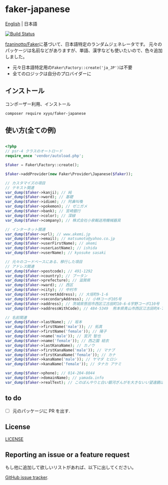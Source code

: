 # faker-japanese

[English](https://github.com/xyyolab/faker-japanese) | 日本語

[![Build Status](https://travis-ci.com/xyyolab/faker-japanese.svg?branch=master)](https://travis-ci.com/xyyolab/faker-japanese)

[fzaninotto/Faker](https://github.com/fzaninotto/Faker)に基づいて、日本語特定のランダムジェネレータです。
元々のパッケージは名前などがありますが、単語、漢字なども使いたいので、色々追加しました。

- 元々日本語特定用の`Faker\Factory::create('ja_JP')`は不要
- 全てのロジックは自分のプロバイダーに

## インストール

コンポーザー利用、インストール

```bash
composer require xyyo/faker-japanese
```

## 使い方(全ての例)

```php

<?php
// psr-4 クラスのオートロード
require_once 'vendor/autoload.php';

$faker = Faker\Factory::create();

$faker->addProvider(new Faker\Provider\Japanese($faker));

// カスタマイズの項目
// テキスト関連
var_dump($faker->kanji); // 純
var_dump($faker->word); // 基礎
var_dump($faker->idiom); // 阿鼻叫喚
var_dump($faker->pokemon); // ゼニガメ
var_dump($faker->bank); // 宮崎銀行
var_dump($faker->color); // 深緑
var_dump($faker->company); // 株式会社小泉輸送用機械器具

// インターネット関連
var_dump($faker->url); // www.akemi.jp
var_dump($faker->email); // matsumoto@yahoo.co.jp
var_dump($faker->userFirstName); // akemi
var_dump($faker->userLastName); // ishida
var_dump($faker->userName); // kyosuke sasaki

// 元々のコードベースにある、移行した項目
// アドレス関連
var_dump($faker->postcode); // 491-1292
var_dump($faker->country); // ブータン
var_dump($faker->prefecture); // 滋賀県
var_dump($faker->ward); // 西区
var_dump($faker->city); // 中村市
var_dump($faker->streetAddress); // 大垣町9-1-6
var_dump($faker->secondaryAddress); // 小林コーポ105号
var_dump($faker->address); // 茨城県笹田市西区江古田町10-6-6宇野コーポ110号
var_dump($faker->addressWithCode); // 484-5349  熊本県青山市西区江古田町4-7-8 西之園ハイツ105号

// 名前関連
var_dump($faker->lastName); // 坂本
var_dump($faker->firstName('male')); // 拓真
var_dump($faker->firstName('female')); // 陽子
var_dump($faker->name('male')); // 宮沢 智也
var_dump($faker->name('female')); // 西之園 結衣
var_dump($faker->lastKanaName); // カノウ
var_dump($faker->firstKanaName('male')); // マナブ
var_dump($faker->firstKanaName('female')); // カナ
var_dump($faker->kanaName('male')); // ヤマダ ヒロシ
var_dump($faker->kanaName('female')); // タナカ アケミ

var_dump($faker->phone); // 014-204-8044
var_dump($faker->domainName); // yamada.info
var_dump($faker->realText); // このぼんやりと白い銀河ぎんがを大きないい望遠鏡ぼうえんきょうで見ますと、もうたくさんの小さな星に見えるのです。
```

## to do

- [ ] 元のパッケージに PR を出す.

## License

[LICENSE](https://github.com/xyyolab/faker-japanese/blob/master/LICENSE)

## Reporting an issue or a feature request

もし他に追加して欲しいリストがあれば、以下に出してください。

[GitHub issue tracker](https://github.com/xyyolab/faker-japanese/issues).
